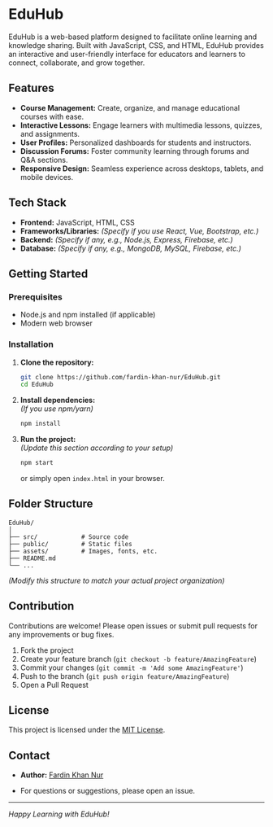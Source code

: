 # EduHub

EduHub is a web-based platform designed to facilitate online learning and knowledge sharing. Built with JavaScript, CSS, and HTML, EduHub provides an interactive and user-friendly interface for educators and learners to connect, collaborate, and grow together.

## Features

- **Course Management:** Create, organize, and manage educational courses with ease.
- **Interactive Lessons:** Engage learners with multimedia lessons, quizzes, and assignments.
- **User Profiles:** Personalized dashboards for students and instructors.
- **Discussion Forums:** Foster community learning through forums and Q&A sections.
- **Responsive Design:** Seamless experience across desktops, tablets, and mobile devices.

## Tech Stack

- **Frontend:** JavaScript, HTML, CSS
- **Frameworks/Libraries:** *(Specify if you use React, Vue, Bootstrap, etc.)*
- **Backend:** *(Specify if any, e.g., Node.js, Express, Firebase, etc.)*
- **Database:** *(Specify if any, e.g., MongoDB, MySQL, Firebase, etc.)*

## Getting Started

### Prerequisites

- Node.js and npm installed (if applicable)
- Modern web browser

### Installation

1. **Clone the repository:**
   ```sh
   git clone https://github.com/fardin-khan-nur/EduHub.git
   cd EduHub
   ```
2. **Install dependencies:**  
   *(If you use npm/yarn)*
   ```sh
   npm install
   ```
3. **Run the project:**  
   *(Update this section according to your setup)*
   ```sh
   npm start
   ```
   or simply open `index.html` in your browser.

## Folder Structure

```
EduHub/
│
├── src/            # Source code
├── public/         # Static files
├── assets/         # Images, fonts, etc.
├── README.md
└── ...
```
*(Modify this structure to match your actual project organization)*

## Contribution

Contributions are welcome! Please open issues or submit pull requests for any improvements or bug fixes.

1. Fork the project
2. Create your feature branch (`git checkout -b feature/AmazingFeature`)
3. Commit your changes (`git commit -m 'Add some AmazingFeature'`)
4. Push to the branch (`git push origin feature/AmazingFeature`)
5. Open a Pull Request

## License

This project is licensed under the [MIT License](LICENSE).

## Contact

- **Author:** [Fardin Khan Nur](https://github.com/fardin-khan-nur)

- For questions or suggestions, please open an issue.

---

*Happy Learning with EduHub!*
